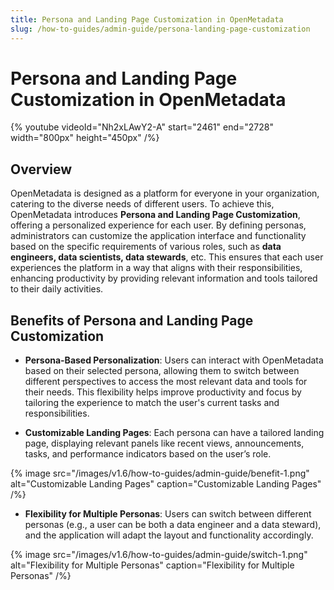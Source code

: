 ```yaml
---
title: Persona and Landing Page Customization in OpenMetadata
slug: /how-to-guides/admin-guide/persona-landing-page-customization
---
```


# Persona and Landing Page Customization in OpenMetadata

{%  youtube videoId="Nh2xLAwY2-A" start="2461" end="2728" width="800px" height="450px" /%}

## Overview
OpenMetadata is designed as a platform for everyone in your organization, catering to the diverse needs of different users. To achieve this, OpenMetadata introduces **Persona and Landing Page Customization**, offering a personalized experience for each user. By defining personas, administrators can customize the application interface and functionality based on the specific requirements of various roles, such as **data engineers, data scientists, data stewards**, etc. This ensures that each user experiences the platform in a way that aligns with their responsibilities, enhancing productivity by providing relevant information and tools tailored to their daily activities.

## Benefits of Persona and Landing Page Customization

- **Persona-Based Personalization**: Users can interact with OpenMetadata based on their selected persona, allowing them to switch between different perspectives to access the most relevant data and tools for their needs. This flexibility helps improve productivity and focus by tailoring the experience to match the user's current tasks and responsibilities.

- **Customizable Landing Pages**: Each persona can have a tailored landing page, displaying relevant panels like recent views, announcements, tasks, and performance indicators based on the user’s role.

{% image
src="/images/v1.6/how-to-guides/admin-guide/benefit-1.png"
alt="Customizable Landing Pages"
caption="Customizable Landing Pages"
/%}

- **Flexibility for Multiple Personas**: Users can switch between different personas (e.g., a user can be both a data engineer and a data steward), and the application will adapt the layout and functionality accordingly.

{% image
src="/images/v1.6/how-to-guides/admin-guide/switch-1.png"
alt="Flexibility for Multiple Personas"
caption="Flexibility for Multiple Personas"
/%}
